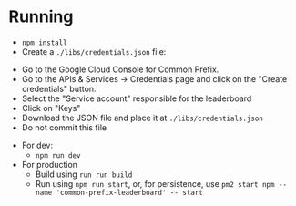 # Running
* `npm install`
* Create a `./libs/credentials.json` file:
 - Go to the Google Cloud Console for Common Prefix.
 - Go to the APIs & Services → Credentials page and click on the "Create credentials" button.
 - Select the "Service account" responsible for the leaderboard
 - Click on "Keys"
 - Download the JSON file and place it at `./libs/credentials.json`
 - Do not commit this file
* For dev:
  - `npm run dev`
* For production
  - Build using `run run build`
  - Run using `npm run start`, or, for persistence, use `pm2 start npm --name 'common-prefix-leaderboard' -- start`

